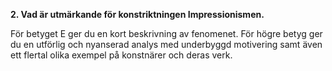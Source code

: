 **2. Vad är utmärkande för konstriktningen Impressionismen.**

För betyget E ger du en kort beskrivning av fenomenet. För högre betyg ger du en utförlig och nyanserad analys med underbyggd motivering samt även ett flertal olika exempel på konstnärer och deras verk.